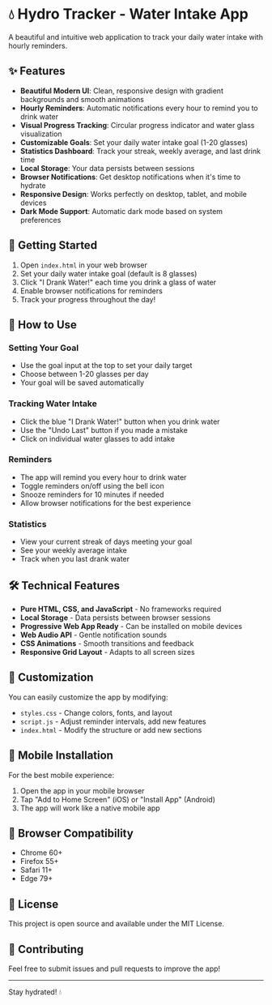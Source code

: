 # 💧 Hydro Tracker - Water Intake App

A beautiful and intuitive web application to track your daily water intake with hourly reminders.

## ✨ Features

- **Beautiful Modern UI**: Clean, responsive design with gradient backgrounds and smooth animations
- **Hourly Reminders**: Automatic notifications every hour to remind you to drink water
- **Visual Progress Tracking**: Circular progress indicator and water glass visualization
- **Customizable Goals**: Set your daily water intake goal (1-20 glasses)
- **Statistics Dashboard**: Track your streak, weekly average, and last drink time
- **Local Storage**: Your data persists between sessions
- **Browser Notifications**: Get desktop notifications when it's time to hydrate
- **Responsive Design**: Works perfectly on desktop, tablet, and mobile devices
- **Dark Mode Support**: Automatic dark mode based on system preferences

## 🚀 Getting Started

1. Open `index.html` in your web browser
2. Set your daily water intake goal (default is 8 glasses)
3. Click "I Drank Water!" each time you drink a glass of water
4. Enable browser notifications for reminders
5. Track your progress throughout the day!

## 📱 How to Use

### Setting Your Goal
- Use the goal input at the top to set your daily target
- Choose between 1-20 glasses per day
- Your goal will be saved automatically

### Tracking Water Intake
- Click the blue "I Drank Water!" button when you drink water
- Use the "Undo Last" button if you made a mistake
- Click on individual water glasses to add intake

### Reminders
- The app will remind you every hour to drink water
- Toggle reminders on/off using the bell icon
- Snooze reminders for 10 minutes if needed
- Allow browser notifications for the best experience

### Statistics
- View your current streak of days meeting your goal
- See your weekly average intake
- Track when you last drank water

## 🛠️ Technical Features

- **Pure HTML, CSS, and JavaScript** - No frameworks required
- **Local Storage** - Data persists between browser sessions
- **Progressive Web App Ready** - Can be installed on mobile devices
- **Web Audio API** - Gentle notification sounds
- **CSS Animations** - Smooth transitions and feedback
- **Responsive Grid Layout** - Adapts to all screen sizes

## 🎨 Customization

You can easily customize the app by modifying:
- `styles.css` - Change colors, fonts, and layout
- `script.js` - Adjust reminder intervals, add new features
- `index.html` - Modify the structure or add new sections

## 📱 Mobile Installation

For the best mobile experience:
1. Open the app in your mobile browser
2. Tap "Add to Home Screen" (iOS) or "Install App" (Android)
3. The app will work like a native mobile app

## 🔧 Browser Compatibility

- Chrome 60+
- Firefox 55+
- Safari 11+
- Edge 79+

## 📄 License

This project is open source and available under the MIT License.

## 🤝 Contributing

Feel free to submit issues and pull requests to improve the app!

---

Stay hydrated! 💧
